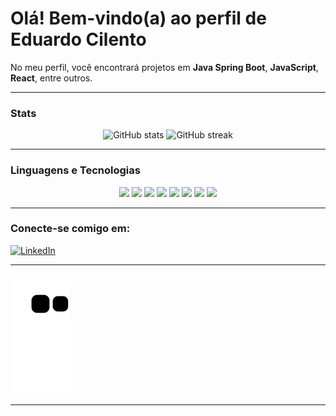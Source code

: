 # Olá! Bem-vindo(a) ao perfil de Eduardo Cilento

No meu perfil, você encontrará projetos em **Java Spring Boot**, **JavaScript**, **React**, entre outros.

---

### Stats

<div align="center">
  <img height="180em" src="https://github-readme-stats.vercel.app/api?username=Cilentoo&show_icons=true&theme=transparent&hide_border=true&count_private=true&include_all_commits=true" alt="GitHub stats"/>
  <img height="180em" src="https://github-readme-streak-stats.herokuapp.com/?user=Cilentoo&theme=transparent&hide_border=true" alt="GitHub streak"/>
</div>

---

### Linguagens e Tecnologias

<div align="center">
  <img src="https://img.shields.io/badge/Java%20Spring%20Boot-6DB33F?style=for-the-badge&logo=spring-boot&logoColor=white" />
  <img src="https://img.shields.io/badge/HTML5-E34F26?style=for-the-badge&logo=html5&logoColor=white" />
  <img src="https://img.shields.io/badge/CSS3-1572B6?style=for-the-badge&logo=css3&logoColor=white" />
  <img src="https://img.shields.io/badge/JavaScript-F7DF1E?style=for-the-badge&logo=javascript&logoColor=black" />
  <img src="https://img.shields.io/badge/React-61DAFB?style=for-the-badge&logo=react&logoColor=black" />
  <img src="https://img.shields.io/badge/React%20Native-61DAFB?style=for-the-badge&logo=react&logoColor=black" />
  <img src="https://img.shields.io/badge/PostgreSQL-316192?style=for-the-badge&logo=postgresql&logoColor=white" />
  <img src="https://img.shields.io/badge/MongoDB-47A248?style=for-the-badge&logo=mongodb&logoColor=white" />
</div>

---

### Conecte-se comigo em:

[![LinkedIn](https://img.shields.io/badge/LinkedIn-0077B5?style=for-the-badge&logo=linkedin&logoColor=white)](https://www.linkedin.com/in/https://www.linkedin.com/in/eduardo-cilento-6a3048258?utm_source=share&utm_campaign=share_via&utm_content=profile&utm_medium=android_app)

---

![Snake animation](https://github.com/Cilentoo/Cilentoo/blob/output/github-contribution-grid-snake.svg)

---
